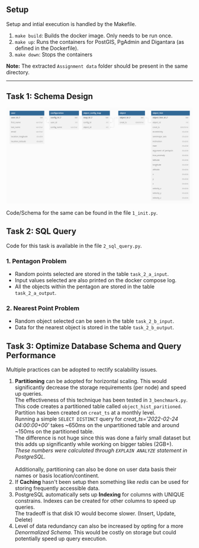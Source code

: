 ## Setup
Setup and intial execution is handled by the Makefile.
1. `make build`: Builds the docker image. Only needs to be run once.
2. `make up`: Runs the containers for PostGIS, PgAdmin and Digantara (as defined in the Dockerfile).
3. `make down`: Stops the containers

**Note:** The extracted `Assignment data` folder should be present in the same directory.

---

## Task 1: Schema Design
![schema](schema.png)

Code/Schema for the same can be found in the file `1_init.py`.

## Task 2: SQL Query
Code for this task is available in the file `2_sql_query.py`.

### 1. Pentagon Problem
- Random points selected are stored in the table `task_2_a_input`.
- Input values selected are also printed on the docker compose log.
- All the objects within the pentagon are stored in the table `task_2_a_output`.

### 2. Nearest Point Problem
- Random object selected can be seen in the table `task_2_b_input`.
- Data for the nearest object is stored in the table `task_2_b_output`.

## Task 3: Optimize Database Schema and Query Performance
Multiple practices can be adopted to rectify scalability issues.

1. **Partitioning** can be adopted for horizontal scaling. This would significantly decrease the storage requirements (per node) and speed up queries.\
The effectiveness of this technique has been tested in `3_benchmark.py`.\
This code creates a partitioned table called `object_hist_paritioned`. Partition has been created on `creat_ts` at a monthly level.\
Running a simple `SELECT DISTINCT` query for *creat_ts='2022-02-24 04:00:00+00'* takes ~650ms on the unpartitioned table and around ~150ms on the partitioned table.\
The difference is not huge since this was done a fairly small dataset but this adds up significantly while working on bigger tables (2GB+).\
*These numbers were calculated through `EXPLAIN ANALYZE` statement in PostgreSQL.*\
\
Additionally, partitioning can also be done on user data basis their names or basis location/continent.
2. If **Caching** hasn't been setup then something like *redis* can be used for storing frequently accessible data.
3. PostgreSQL automatically sets up **Indexing** for columns with UNIQUE constrains. Indexes can be created for other columns to speed up queries.\
The tradeoff is that disk IO would become slower. (Insert, Update, Delete)
4. Level of data redundancy can also be increased by opting for a more *Denormalized Schema*. This would be costly on storage but could potentially speed up query execution.
